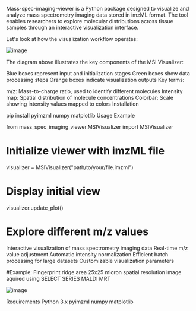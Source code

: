 Mass-spec-imaging-viewer is a Python package designed to visualize and analyze mass spectrometry imaging data stored in imzML format. The tool enables researchers to explore molecular distributions across tissue samples through an interactive visualization interface.

Let's look at how the visualization workflow operates:



![image](https://github.com/user-attachments/assets/0411ba30-46c2-4ea4-8719-043a6fddf091)






The diagram above illustrates the key components of the MSI Visualizer:

Blue boxes represent input and initialization stages
Green boxes show data processing steps
Orange boxes indicate visualization outputs
Key terms:

m/z: Mass-to-charge ratio, used to identify different molecules
Intensity map: Spatial distribution of molecule concentrations
Colorbar: Scale showing intensity values mapped to colors
Installation

pip install pyimzml numpy matplotlib
Usage Example

from mass_spec_imaging_viewer.MSIVisualizer import MSIVisualizer

# Initialize viewer with imzML file
visualizer = MSIVisualizer("path/to/your/file.imzml")

# Display initial view
visualizer.update_plot()

# Explore different m/z values

Interactive visualization of mass spectrometry imaging data
Real-time m/z value adjustment
Automatic intensity normalization
Efficient batch processing for large datasets
Customizable visualization parameters

#Example: Fingerprint ridge area 25x25 micron spatial resolution image aquired using SELECT SERIES MALDI MRT



![image](https://github.com/user-attachments/assets/f739d82e-1f8c-4739-81a7-e1d1f754f37f)




Requirements
Python 3.x
pyimzml
numpy
matplotlib
